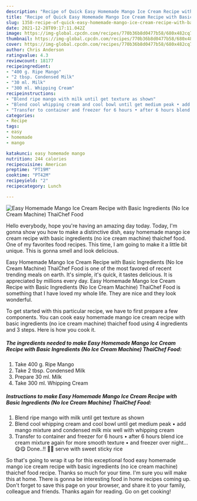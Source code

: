 ```yaml
---
description: "Recipe of Quick Easy Homemade Mango Ice Cream Recipe with Basic Ingredients (No Ice Cream Machine) ThaiChef Food"
title: "Recipe of Quick Easy Homemade Mango Ice Cream Recipe with Basic Ingredients (No Ice Cream Machine) ThaiChef Food"
slug: 1358-recipe-of-quick-easy-homemade-mango-ice-cream-recipe-with-basic-ingredients-no-ice-cream-machine-thaichef-food
date: 2021-12-28T09:17:11.042Z
image: https://img-global.cpcdn.com/recipes/770b36b8d0477b58/680x482cq70/easy-homemade-mango-ice-cream-recipe-with-basic-ingredients-no-ice-cream-machine-thaichef-food-recipe-main-photo.jpg
thumbnail: https://img-global.cpcdn.com/recipes/770b36b8d0477b58/680x482cq70/easy-homemade-mango-ice-cream-recipe-with-basic-ingredients-no-ice-cream-machine-thaichef-food-recipe-main-photo.jpg
cover: https://img-global.cpcdn.com/recipes/770b36b8d0477b58/680x482cq70/easy-homemade-mango-ice-cream-recipe-with-basic-ingredients-no-ice-cream-machine-thaichef-food-recipe-main-photo.jpg
author: Chris Anderson
ratingvalue: 4.3
reviewcount: 18177
recipeingredient:
- "400 g. Ripe Mango"
- "2 tbsp. Condensed Milk"
- "30 ml. Milk"
- "300 ml. Whipping Cream"
recipeinstructions:
- "Blend ripe mango with milk until get texture as shown"
- "Blend cool whipping cream and cool bowl until get medium peak • add mango mixture and condensed milk mix well with whipping cream"
- "Transfer to container and freezer for 6 hours • after 6 hours blend ice cream mixture again for more smooth texture • and freezer over night...😋😋 Done..!! 🥥🥭 serve with sweet sticky rice"
categories:
- Recipe
tags:
- easy
- homemade
- mango

katakunci: easy homemade mango 
nutrition: 244 calories
recipecuisine: American
preptime: "PT19M"
cooktime: "PT42M"
recipeyield: "2"
recipecategory: Lunch

---
```



![Easy Homemade Mango Ice Cream Recipe with Basic Ingredients (No Ice Cream Machine) ThaiChef Food](https://img-global.cpcdn.com/recipes/770b36b8d0477b58/680x482cq70/easy-homemade-mango-ice-cream-recipe-with-basic-ingredients-no-ice-cream-machine-thaichef-food-recipe-main-photo.jpg)

Hello everybody, hope you're having an amazing day today. Today, I'm gonna show you how to make a distinctive dish, easy homemade mango ice cream recipe with basic ingredients (no ice cream machine) thaichef food. One of my favorites food recipes. This time, I am going to make it a little bit unique. This is gonna smell and look delicious.



Easy Homemade Mango Ice Cream Recipe with Basic Ingredients (No Ice Cream Machine) ThaiChef Food is one of the most favored of recent trending meals on earth. It's simple, it's quick, it tastes delicious. It is appreciated by millions every day. Easy Homemade Mango Ice Cream Recipe with Basic Ingredients (No Ice Cream Machine) ThaiChef Food is something that I have loved my whole life. They are nice and they look wonderful.


To get started with this particular recipe, we have to first prepare a few components. You can cook easy homemade mango ice cream recipe with basic ingredients (no ice cream machine) thaichef food using 4 ingredients and 3 steps. Here is how you cook it.

<!--inarticleads1-->

##### The ingredients needed to make Easy Homemade Mango Ice Cream Recipe with Basic Ingredients (No Ice Cream Machine) ThaiChef Food:

1. Take 400 g. Ripe Mango
1. Take 2 tbsp. Condensed Milk
1. Prepare 30 ml. Milk
1. Take 300 ml. Whipping Cream




<!--inarticleads2-->

##### Instructions to make Easy Homemade Mango Ice Cream Recipe with Basic Ingredients (No Ice Cream Machine) ThaiChef Food:

1. Blend ripe mango with milk until get texture as shown
1. Blend cool whipping cream and cool bowl until get medium peak • add mango mixture and condensed milk mix well with whipping cream
1. Transfer to container and freezer for 6 hours • after 6 hours blend ice cream mixture again for more smooth texture • and freezer over night...😋😋 Done..!! 🥥🥭 serve with sweet sticky rice




So that's going to wrap it up for this exceptional food easy homemade mango ice cream recipe with basic ingredients (no ice cream machine) thaichef food recipe. Thanks so much for your time. I'm sure you will make this at home. There is gonna be interesting food in home recipes coming up. Don't forget to save this page on your browser, and share it to your family, colleague and friends. Thanks again for reading. Go on get cooking!
